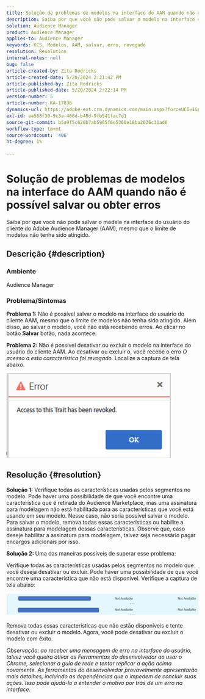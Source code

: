 ```yaml
---
title: Solução de problemas de modelos na interface do AAM quando não é possível salvar ou obter erros
description: Saiba por que você não pode salvar o modelo na interface do usuário do cliente do Adobe Audience Manager (AAM), mesmo que o limite de modelos não tenha sido atingido.
solution: Audience Manager
product: Audience Manager
applies-to: Audience Manager
keywords: KCS, Modelos, AAM, salvar, erro, revogado
resolution: Resolution
internal-notes: null
bug: false
article-created-by: Zita Rodricks
article-created-date: 5/20/2024 2:21:42 PM
article-published-by: Zita Rodricks
article-published-date: 5/20/2024 2:22:14 PM
version-number: 5
article-number: KA-17836
dynamics-url: https://adobe-ent.crm.dynamics.com/main.aspx?forceUCI=1&pagetype=entityrecord&etn=knowledgearticle&id=40abfe45-b416-ef11-9f8a-6045bd026dc7
exl-id: aa588f30-9c3a-466d-b48d-9fb541fac7d1
source-git-commit: b5a9f5c620b7ab5905f6e5360e18ba2036c31ad6
workflow-type: tm+mt
source-wordcount: '406'
ht-degree: 1%

---
```


# Solução de problemas de modelos na interface do AAM quando não é possível salvar ou obter erros


Saiba por que você não pode salvar o modelo na interface do usuário do cliente do Adobe Audience Manager (AAM), mesmo que o limite de modelos não tenha sido atingido.

## Descrição {#description}


### <b>Ambiente</b>

Audience Manager



### <b>Problema/Sintomas</b>



<b>Problema 1:</b> Não é possível salvar o modelo na interface do usuário do cliente AAM, mesmo que o limite de modelos não tenha sido atingido. Além disso, ao salvar o modelo, você não está recebendo erros. Ao clicar no botão <b>Salvar</b> botão, nada acontece.



<b>Problema 2: </b>Não é possível desativar ou excluir o modelo na interface do usuário do cliente AAM. Ao desativar ou excluir o, você recebe o erro *O acesso a esta característica foi revogado.* Localize a captura de tela abaixo.





![](assets/___41abfe45-b416-ef11-9f8a-6045bd026dc7___.png)


## Resolução {#resolution}


<b>Solução 1:</b> Verifique todas as características usadas pelos segmentos no modelo. Pode haver uma possibilidade de que você encontre uma característica que é retirada do Audience Marketplace, mas uma assinatura para modelagem não está habilitada para as características que você está usando em seu modelo. Nesse caso, não seria possível salvar o modelo. Para salvar o modelo, remova todas essas características ou habilite a assinatura para modelagem dessas características. Observe que, caso deseje habilitar a assinatura para modelagem, talvez seja necessário pagar encargos adicionais por isso.



<b>Solução 2: </b>Uma das maneiras possíveis de superar esse problema:

Verifique todas as características usadas pelos segmentos no modelo que você deseja desativar ou excluir. Pode haver uma possibilidade de que você encontre uma característica que não está disponível. Verifique a captura de tela abaixo:



![](assets/6ce5c786-9e7b-ec11-8d21-0022480aace4.png)

Remova todas essas características que não estão disponíveis e tente desativar ou excluir o modelo. Agora, você pode desativar ou excluir o modelo com êxito.





*Observação: ao receber uma mensagem de erro na interface do usuário, talvez você queira ativar as Ferramentas do desenvolvedor ao usar o Chrome, selecionar a guia de rede e tentar replicar a ação acima novamente. As ferramentas do desenvolvedor provavelmente apresentarão mais detalhes, incluindo as dependências que o impedem de concluir suas ações. Isso pode ajudá-lo a entender o motivo por trás de um erro na interface.*
